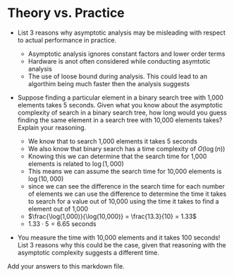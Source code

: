 # Theory vs. Practice

- List 3 reasons why asymptotic analysis may be misleading with respect to
  actual performance in practice.
  - Asymptotic analysis ignores constant factors and lower order terms
  - Hardware is anot often considered while conducting asymtotic analysis
  - The use of loose bound during analysis. This could lead to an algorthim being much faster
    then the analysis suggests

- Suppose finding a particular element in a binary search tree with 1,000
  elements takes 5 seconds. Given what you know about the asymptotic complexity
  of search in a binary search tree, how long would you guess finding the same
  element in a search tree with 10,000 elements takes? Explain your reasoning.
  - We know that to search 1,000 elements it takes 5 seconds
  - We also know that binary search has a time complexity of $O(\log(n))$
  - Knowing this we can determine that the search time for 1,000 elements is related to $\log(1,000)$
  - This means we can assume the search time for 10,000 elements is $\log(10,000)$
  - since we can see the difference in the search time for each number of elements we can use the difference to determine the time it 
    takes to search for a value out of 10,000 using the time it takes to find a element out of 1,000
  - $\frac{\log(1,000)}{\log(10,000)} = \frac{13.3}{10} = 1.33$
  - $1.33 \cdot 5 = 6.65$ seconds

- You measure the time with 10,000 elements and it takes 100 seconds! List 3
  reasons why this could be the case, given that reasoning with the asymptotic
  complexity suggests a different time.

Add your answers to this markdown file.
